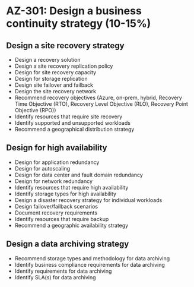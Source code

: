 # AZ-301: Design a business continuity strategy (10-15%)
## Design a site recovery strategy
* Design a recovery solution
* Design a site recovery replication policy
* Design for site recovery capacity
* Design for storage replication
* Design site failover and failback
* Design the site recovery network
* Recommend recovery objectives (Azure, on-prem, hybrid, Recovery Time Objective (RTO), Recovery Level Objective (RLO), Recovery Point Objective (RPO))
* Identify resources that require site recovery
* Identify supported and unsupported workloads
* Recommend a geographical distribution strategy

## Design for high availability
* Design for application redundancy
* Design for autoscaling
* Design for data center and fault domain redundancy
* Design for network redundancy
* Identify resources that require high availability
* Identify storage types for high availability
* Design a disaster recovery strategy for individual workloads
* Design failover/failback scenarios
* Document recovery requirements
* Identify resources that require backup
* Recommend a geographic availability strategy

## Design a data archiving strategy
* Recommend storage types and methodology for data archiving
* Identify business compliance requirements for data archiving
* Identify requirements for data archiving
* Identify SLA(s) for data archiving